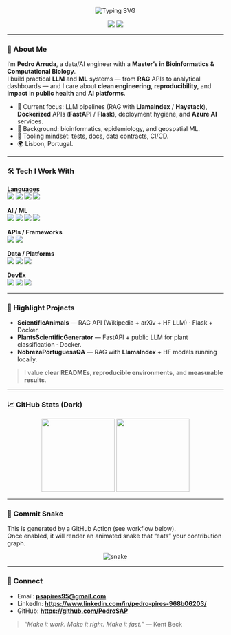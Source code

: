 <!--
-->

<p align="center">
  <img src="https://readme-typing-svg.demolab.com?font=Fira+Code&pause=1000&color=00E6FF&center=true&vCenter=true&width=600&lines=Hi%2C+I'm+Pedro+Arruda;AI+Engineer+%7C+Bioinformatics+MSc;Data%2FAI+in+Public+Health+and+GenAI" alt="Typing SVG" />
</p>

<div align="center">
  <img src="https://img.shields.io/badge/Theme-Dark-111111?style=for-the-badge&logo=github&logoColor=white" />
  <img src="https://img.shields.io/badge/Open%20to%20Work-Yes-0A0A0A?style=for-the-badge&logo=google-forms&logoColor=00e6ff" />
</div>

---

### 👋 About Me
I’m **Pedro Arruda**, a data/AI engineer with a **Master’s in Bioinformatics & Computational Biology**.  
I build practical **LLM** and **ML** systems — from **RAG** APIs to analytical dashboards — and I care about **clean engineering**, **reproducibility**, and **impact** in **public health** and **AI platforms**.

- 🔭 Current focus: LLM pipelines (RAG with **LlamaIndex** / **Haystack**), **Dockerized** APIs (**FastAPI** / **Flask**), deployment hygiene, and **Azure AI** services.
- 🧪 Background: bioinformatics, epidemiology, and geospatial ML.
- 🧰 Tooling mindset: tests, docs, data contracts, CI/CD.
- 🌍 Lisbon, Portugal.

---

### 🛠️ Tech I Work With
<div align="left">

**Languages**  
<img src="https://img.shields.io/badge/Python-111111?style=flat&logo=python" /> 
<img src="https://img.shields.io/badge/R-111111?style=flat&logo=r" />
<img src="https://img.shields.io/badge/SQL-111111?style=flat&logo=postgresql" />
<img src="https://img.shields.io/badge/Bash-111111?style=flat&logo=gnubash" />

**AI / ML**  
<img src="https://img.shields.io/badge/TensorFlow-111111?style=flat&logo=tensorflow" />
<img src="https://img.shields.io/badge/HuggingFace-111111?style=flat&logo=huggingface" />
<img src="https://img.shields.io/badge/LlamaIndex-111111?style=flat" />
<img src="https://img.shields.io/badge/Haystack-111111?style=flat" />

**APIs / Frameworks**  
<img src="https://img.shields.io/badge/FastAPI-111111?style=flat&logo=fastapi" />
<img src="https://img.shields.io/badge/Flask-111111?style=flat&logo=flask" />

**Data / Platforms**  
<img src="https://img.shields.io/badge/PostgreSQL-111111?style=flat&logo=postgresql" />
<img src="https://img.shields.io/badge/Power%20BI-111111?style=flat&logo=powerbi" />
<img src="https://img.shields.io/badge/Azure%20AI-111111?style=flat&logo=microsoftazure" />

**DevEx**  
<img src="https://img.shields.io/badge/Docker-111111?style=flat&logo=docker" />
<img src="https://img.shields.io/badge/Git-111111?style=flat&logo=git" />
<img src="https://img.shields.io/badge/GitHub%20Actions-111111?style=flat&logo=githubactions" />

</div>

---

### 🚀 Highlight Projects
- **ScientificAnimals** — RAG API (Wikipedia + arXiv + HF LLM) · Flask + Docker.  
- **PlantsScientificGenerator** — FastAPI + public LLM for plant classification · Docker.  
- **NobrezaPortuguesaQA** — RAG with **LlamaIndex** + HF models running locally.

> I value **clear READMEs**, **reproducible environments**, and **measurable results**.

---

### 📈 GitHub Stats (Dark)
<div align="center">
  <img height="170" src="https://github-readme-stats.vercel.app/api?username=PedroSAP&show_icons=true&theme=merko&hide_border=true" />
  <img height="170" src="https://github-readme-streak-stats.herokuapp.com/?user=PedroSAP&theme=merko&hide_border=true" />
</div>

---

### 🐍 Commit Snake
This is generated by a GitHub Action (see workflow below).  
Once enabled, it will render an animated snake that “eats” your contribution graph.

<p align="center">
  <img alt="snake" src="https://raw.githubusercontent.com/PedroSAP/PedroSAP/output/github-contribution-grid-snake-dark.svg" />
</p>

---

### 🤝 Connect
- Email: **psapires95@gmail.com**  
- LinkedIn: **https://www.linkedin.com/in/pedro-pires-968b06203/**
- GitHub: **https://github.com/PedroSAP**

> *“Make it work. Make it right. Make it fast.”* — Kent Beck

